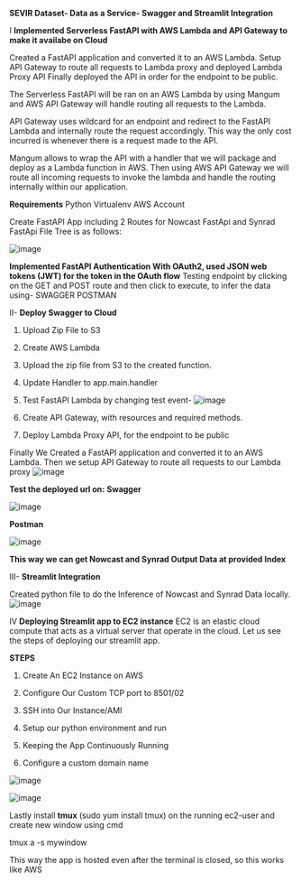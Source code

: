 **SEVIR Dataset- Data as a Service- Swagger and Streamlit Integration**

I **Implemented Serverless FastAPI with AWS Lambda and API Gateway to make it availabe on Cloud**

Created a FastAPI application and converted it to an AWS Lambda. Setup API Gateway to route all requests to Lambda proxy and deployed Lambda Proxy API
Finally deployed the API in order for the endpoint to be public.

The Serverless FastAPI will be ran on an AWS Lambda by using Mangum and AWS API Gateway will handle routing all requests to the Lambda.

API Gateway uses wildcard for an endpoint and redirect to the FastAPI Lambda and internally route the request accordingly. This way the only cost incurred is whenever there is a request made to the API.

Mangum allows to wrap the API with a handler that we will package and deploy as a Lambda function in AWS. Then using AWS API Gateway we will route all incoming requests to invoke the lambda and handle the routing internally within our application.

**Requirements**
Python
Virtualenv
AWS Account

Create FastAPI App including 2 Routes for Nowcast FastApi and Synrad FastApi
File Tree is as follows:

![image](https://user-images.githubusercontent.com/59785209/130325792-dad1c806-30c9-4362-9b91-52859736fd01.png)

**Implemented FastAPI Authentication With OAuth2, used JSON web tokens (JWT) for the token in the OAuth flow**
Testing endpoint by clicking on the GET and POST route and then click to execute, to infer the data using-
SWAGGER
POSTMAN

II- **Deploy Swagger to Cloud**

1. Upload Zip File to S3

2. Create AWS Lambda

3. Upload the zip file from S3 to the created function.

4. Update Handler to app.main.handler

5. Test FastAPI Lambda by changing test event-
![image](https://user-images.githubusercontent.com/59785209/130325784-314f85a7-66f9-420b-baf4-d01d59b66a9a.png)

6. Create API Gateway, with resources and required methods.

7. Deploy Lambda Proxy API, for the endpoint to be public

Finally We Created a FastAPI application and converted it to an AWS Lambda. Then we setup API Gateway to route all requests to our Lambda proxy
![image](https://user-images.githubusercontent.com/59785209/130325867-291d13d7-6c49-45dc-a4d3-af759d3aa1d2.png)

**Test the deployed url on:**
**Swagger**

![image](https://user-images.githubusercontent.com/59785209/130325381-ed8466a2-3243-45d5-b62b-95610a874d6b.png)

**Postman**

![image](https://user-images.githubusercontent.com/59785209/130325455-16c5a4d1-ac51-4b3a-82bc-9564b4871965.png)

**This way we can get Nowcast and Synrad Output Data at provided Index**


III- **Streamlit Integration**


Created python file to do the Inference of Nowcast and Synrad Data locally.
![image](https://user-images.githubusercontent.com/59785209/130325946-c627a757-804a-4a6f-a632-f6207673fd34.png)


IV **Deploying Streamlit app to EC2 instance**
EC2 is an elastic cloud compute that acts as a virtual server that operate in the cloud. Let us see the steps of deploying our streamlit app.
 
**STEPS**

1. Create An EC2 Instance on AWS

2. Configure Our Custom TCP port to 8501/02

3. SSH into Our Instance/AMI

4. Setup our python environment and run

5. Keeping the App Continuously Running

6. Configure a custom domain name

![image](https://user-images.githubusercontent.com/59785209/130325981-978da296-d384-47ef-aa1c-f219dc52b3d7.png)

![image](https://user-images.githubusercontent.com/59785209/130325988-18b961e4-01f1-4c64-b7df-f7c8019a1a71.png)

Lastly install **tmux** (sudo yum install tmux) on the running ec2-user and create new window using cmd

tmux a -s mywindow

This way the app is hosted even after the terminal is closed, so this works like AWS
